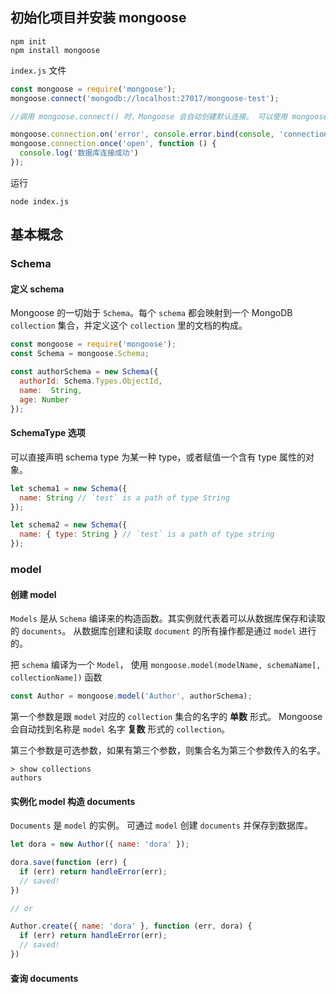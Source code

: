 ## 初始化项目并安装 mongoose

```
npm init
npm install mongoose
```

`index.js` 文件

```javascript
const mongoose = require('mongoose');
mongoose.connect('mongodb://localhost:27017/mongoose-test');

//调用 mongoose.connect() 时，Mongoose 会自动创建默认连接。 可以使用 mongoose.connection 访问默认连接。

mongoose.connection.on('error', console.error.bind(console, 'connection error:'));
mongoose.connection.once('open', function () {
  console.log('数据库连接成功')
});
```

运行

```
node index.js
```

## 基本概念

### Schema

#### 定义 schema

Mongoose 的一切始于 `Schema`。每个 `schema` 都会映射到一个 MongoDB `collection` 集合，并定义这个 `collection` 里的文档的构成。

```javascript
const mongoose = require('mongoose');
const Schema = mongoose.Schema;

const authorSchema = new Schema({
  authorId: Schema.Types.ObjectId,
  name:  String,
  age: Number
});
```

#### SchemaType 选项

可以直接声明 schema type 为某一种 type，或者赋值一个含有 type 属性的对象。

```javascript
let schema1 = new Schema({
  name: String // `test` is a path of type String
});

let schema2 = new Schema({
  name: { type: String } // `test` is a path of type string
});
```

### model

#### 创建 model

`Models` 是从 `Schema` 编译来的构造函数。其实例就代表着可以从数据库保存和读取的 `documents`。 从数据库创建和读取 `document` 的所有操作都是通过 `model` 进行的。

把 `schema` 编译为一个 `Model`， 使用 `mongoose.model(modelName, schemaName[, collectionName])` 函数

```javascript
const Author = mongoose.model('Author', authorSchema);
```

第一个参数是跟 `model` 对应的 `collection` 集合的名字的 **单数** 形式。 Mongoose 会自动找到名称是 `model` 名字 **复数** 形式的 `collection`。

第三个参数是可选参数，如果有第三个参数，则集合名为第三个参数传入的名字。

```
> show collections
authors
```

#### 实例化 model 构造 documents

`Documents` 是 `model` 的实例。 可通过 `model` 创建 `documents` 并保存到数据库。

```javascript
let dora = new Author({ name: 'dora' });

dora.save(function (err) {
  if (err) return handleError(err);
  // saved!
})

// or

Author.create({ name: 'dora' }, function (err, dora) {
  if (err) return handleError(err);
  // saved!
})
```

#### 查询 documents













